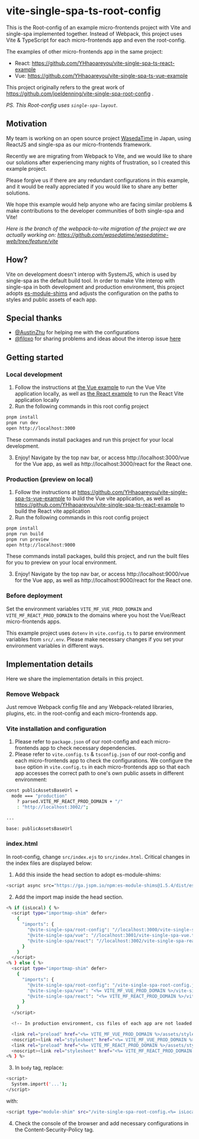 # vite-single-spa-ts-root-config

This is the Root-config of an example micro-frontends project with Vite and single-spa implemented together.
Instead of Webpack, this project uses Vite & TypeScript for each micro-frontends app and even the root-config.

The examples of other micro-frontends app in the same project:
* React: https://github.com/YHhaoareyou/vite-single-spa-ts-react-example
* Vue: https://github.com/YHhaoareyou/vite-single-spa-ts-vue-example

This project originally refers to the great work of https://github.com/joeldenning/vite-single-spa-root-config .

*PS. This Root-config uses `single-spa-layout`.*

## Motivation

My team is working on an open source project [WasedaTime](https://github.com/wasedatime/wasedatime-web) in Japan, using ReactJS and single-spa as our micro-frontends framework.

Recently we are migrating from Webpack to Vite, and we would like to share our solutions after experiencing many nights of frustration, so I created this example project.

Please forgive us if there are any redundant configurations in this example, and it would be really appreciated if you would like to share any better solutions.

We hope this example would help anyone who are facing similar problems & make contributions to the developer communities of both single-spa and Vite!

*Here is the branch of the webpack-to-vite migration of the project we are actually working on: https://github.com/wasedatime/wasedatime-web/tree/feature/vite*

## How?

Vite on development doesn't interop with SystemJS, which is used by single-spa as the default build tool.
In order to make Vite interop with single-spa in both development and production environment, this project adopts [es-module-shims](https://github.com/guybedford/es-module-shims) and adjusts the configuration on the paths to styles and public assets of each app.

## Special thanks

* [@AustinZhu](https://github.com/AustinZhu) for helping me with the configurations
* [@filoxo](https://github.com/filoxo) for sharing problems and ideas about the interop issue [here](https://github.com/single-spa/single-spa.js.org/issues/538)

## Getting started

### Local development

1. Follow the instructions at [the Vue example](https://github.com/YHhaoareyou/vite-single-spa-ts-vue-example) to run the Vue Vite application locally, as well as [the React example](https://github.com/YHhaoareyou/vite-single-spa-ts-react-example) to run the React Vite application locally
2. Run the following commands in this root config project
```sh
pnpm install
pnpm run dev
open http://localhost:3000
```
These commands install packages and run this project for your local development.

3. Enjoy! Navigate by the top nav bar, or access http://localhost:3000/vue for the Vue app, as well as http://localhost:3000/react for the React one.

### Production (preview on local)

1. Follow the instructions at https://github.com/YHhaoareyou/vite-single-spa-ts-vue-example to build the Vue vite application, as well as https://github.com/YHhaoareyou/vite-single-spa-ts-react-example to build the React vite application
2. Run the following commands in this root config project
```sh
pnpm install
pnpm run build
pnpm run preview
open http://localhost:9000
```
These commands install packages, build this project, and run the built files for you to preview on your local environment.

3. Enjoy! Navigate by the top nav bar, or access http://localhost:9000/vue for the Vue app, as well as http://localhost:9000/react for the React one.

### Before deployment

Set the environment variables `VITE_MF_VUE_PROD_DOMAIN` and `VITE_MF_REACT_PROD_DOMAIN` to the domains where you host the Vue/React micro-frontends apps.

This example project uses `dotenv` in `vite.config.ts` to parse environment variables from `src/.env`. Please make necessary changes if you set your environment variables in different ways.

## Implementation details

Here we share the implementation details in this project.

### Remove Webpack
Just remove Webpack config file and any Webpack-related libraries, plugins, etc. in the root-config and each micro-frontends app.

### Vite installation and configuration
1. Please refer to `package.json` of our root-config and each micro-frontends app to check necessary dependencies.
2. Please refer to `vite.config.ts` & `tsconfig.json` of our root-config and each micro-frontends app to check the configurations.
We configure the `base` option in `vite.config.ts` in each micro-frontends app so that each app accesses the correct path to one's own public assets in different environment:
```sh
const publicAssetsBaseUrl =
  mode === "production"
    ? parsed.VITE_MF_REACT_PROD_DOMAIN + "/"
    : "http://localhost:3002/";

...

base: publicAssetsBaseUrl
```

### index.html
In root-config, change `src/index.ejs` to `src/index.html`.
Critical changes in the index files are displayed below:

1. Add this inside the head section to adopt es-module-shims:
```sh
<script async src="https://ga.jspm.io/npm:es-module-shims@1.5.4/dist/es-module-shims.js"></script>
```
2. Add the import map inside the head section.
```sh
<% if (isLocal) { %>
  <script type="importmap-shim" defer>
    {
      "imports": {
        "@vite-single-spa/root-config": "//localhost:3000/vite-single-spa-root-config.ts",
        "@vite-single-spa/vue": "//localhost:3001/vite-single-spa-vue.ts",
        "@vite-single-spa/react": "//localhost:3002/vite-single-spa-react.ts"
      }
    }
  </script>
<% } else { %>
  <script type="importmap-shim" defer>
    {
      "imports": {
        "@vite-single-spa/root-config": "/vite-single-spa-root-config.js",
        "@vite-single-spa/vue": "<%= VITE_MF_VUE_PROD_DOMAIN %>/vite-single-spa-vue.js",
        "@vite-single-spa/react": "<%= VITE_MF_REACT_PROD_DOMAIN %>/vite-single-spa-react.js"
      }
    }
  </script>

  <!-- In production environment, css files of each app are not loaded correctly (the paths start with root-config's domain), so in index.html we preload them using each app's domain explicitly -->

  <link rel="preload" href="<%= VITE_MF_VUE_PROD_DOMAIN %>/assets/style.css" as="style" onload="this.onload=null;this.rel='stylesheet'">
  <noscript><link rel="stylesheet" href="<%= VITE_MF_VUE_PROD_DOMAIN %>/assets/style.css"></noscript>
  <link rel="preload" href="<%= VITE_MF_REACT_PROD_DOMAIN %>/assets/style.css" as="style" onload="this.onload=null;this.rel='stylesheet'">
  <noscript><link rel="stylesheet" href="<%= VITE_MF_REACT_PROD_DOMAIN %>/assets/style.css"></noscript>
<% } %>
```
3. In `body` tag, replace:
```sh
<script>
  System.import('...');
</script>
```
with:
```sh
<script type="module-shim" src="/vite-single-spa-root-config.<%= isLocal ? 'ts' : 'js' %>"></script>
```
4. Check the console of the browser and add necessary configurations in the Content-Security-Policy tag.
